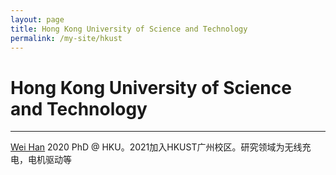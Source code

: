 ```yaml
---
layout: page
title: Hong Kong University of Science and Technology
permalink: /my-site/hkust
---
```

# Hong Kong University of Science and Technology

---
[Wei Han](https://facultyprofiles.hkust-gz.edu.cn/faculty-personal-page?id=1450744482478952448) 2020 PhD @ HKU。2021加入HKUST广州校区。研究领域为无线充电，电机驱动等

